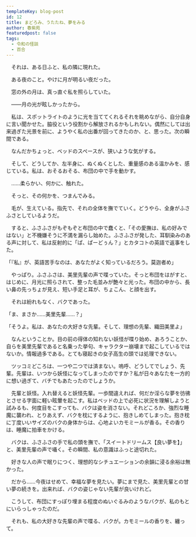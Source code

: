 ```yaml
---
templateKey: blog-post
id: 12
title: まどろみ、うたたね、夢をみる
author: 春紫苑
featuredpost: false
tags:
  - 令和の怪談
  - 百合
---
```


　それは、ある日ふと、私の隣に現れた。

　ある夜のこと。やけに月が明るい夜だった。

　窓の外の月は、真っ直ぐ私を照らしていた。

　――月の光が眩しかったから。

　私は、スポットライトのように光を当ててくれるそれを眺めながら、自分自身に言い聞かせた。脇役という役割から解放されるかもしれない。偶然にしては出来過ぎた光景を前に、ようやく私の出番が回ってきたのか、と、思った。次の瞬間である。

　なんだかちょっと、ベッドのスペースが、狭いような気がする。

　そして、どうしてか、左半身に、ぬくぬくとした、重量感のある温かみを、感じている。私は、おそるおそる、布団の中で手を動かす。

　……柔らかい、何かに、触れた。

　そっと、その何かを、つまんでみる。

　毛が、生えている。指先で、それの全体を撫でていく。どうやら、全身がふさふさとしているようだ。

　すると、ふさふさがもぞもぞと布団の中で蠢くと、「その愛撫は、私の好みではない」と不機嫌そうに不満を漏らし始めた。ふさふさが発した、耳馴染みのある声に対して、私は反射的に「ぱ、ぱーどぅん？」とカタコトの英語で返事をした。

「『私』が、英語苦手なのは、あなたがよく知っているだろう。莫迦者め」

　やっぱり。ふさふさは、美里先輩の声で喋っていた。そっと布団をはがすと、はじめに、月光に照らされて、整った毛並みが艶々と光った。布団の中から、長い鼻の先っちょが見え、短い手足と耳が、ちょこん、と顔を出す。

　それは紛れもなく、バクであった。

「ま、まさか……美里先輩……？」

「そうよ。私は、あなたの大好きな先輩。そして、理想の先輩、織田美里よ」

　なんということか。目の前の得体の知れない妖怪が喋り始め、あろうことか、自らを美里先輩であると名乗った挙句、キャラクター崩壊まで起こしているではないか。情報過多である。とても寝起きの女子高生の頭では処理できない。

　ツッコミどころは、一つや二つでは済まない。嗚呼、どうしてでしょう、先輩。先輩は、いつから妖怪になってしまったのですか？私が日々あなたを一方的に想い過ぎて、バチでもあたったのでしょうか。

　先輩と妖怪。入れ替えると妖怪先輩。一歩間違えれば、何だか淫らな夢を彷彿とさせる字面に軽い眩暈を起こす。私はベッドの上で必死に状況を理解しようと試みるも、何度目をこすっても、バクは姿を消さない。それどころか、強烈な睡魔に襲われ、とりあえず、バクを枕にするように、抱きしめてしまった。抱き枕に丁度いいサイズのバクの身体からは、心地よいカモミールが香る。その香りは、睡魔に拍車をかける。

　バクは、ふさふさの手で私の頭を撫で、「スイートドリームス【良い夢を】」と、美里先輩の声で囁く。その瞬間、私の意識はふっと途切れた。

　好きな人の声で眠りにつく、理想的なシチュエーションの余韻に浸る余裕は無かった。

　だから……今夜はせめて、幸福な夢を見たい。夢にまで見た、美里先輩との甘い夢の続きを。出来れば、バクの姿じゃない先輩が良いけれど。

　こうして、布団にすっぽり埋まる程度のぬいぐるみのようなバクが、私のもとにいらっしゃったのだ。



　それも、私の大好きな先輩の声で喋る、バクが。カモミールの香りを、纏って。

